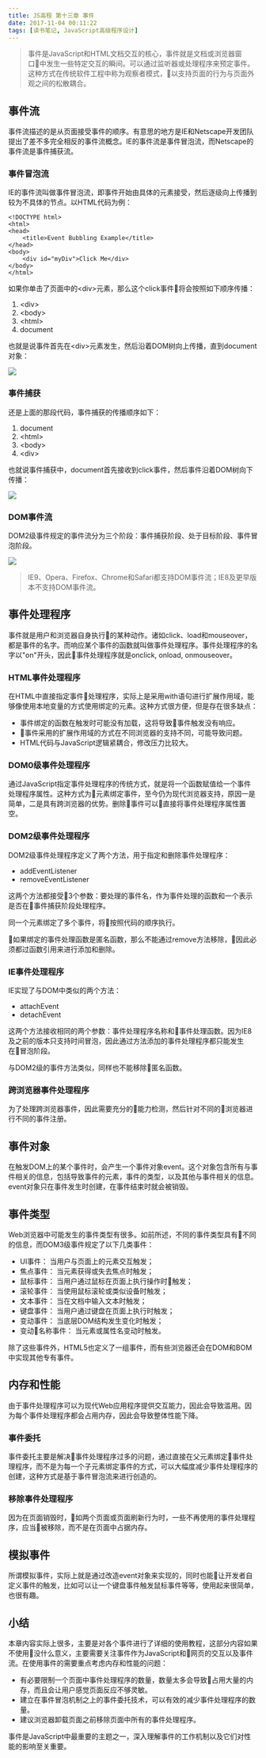 ```yaml
---
title: JS高程 第十三章 事件
date: 2017-11-04 00:11:22
tags: [读书笔记, JavaScript高级程序设计]
---
```


> 事件是JavaScript和HTML文档交互的核心，事件就是文档或浏览器窗口中发生一些特定交互的瞬间。可以通过监听器或处理程序来预定事件。这种方式在传统软件工程中称为观察者模式，以支持页面的行为与页面外观之间的松散耦合。
<!--more-->

## 事件流

事件流描述的是从页面接受事件的顺序。有意思的地方是IE和Netscape开发团队提出了差不多完全相反的事件流概念。IE的事件流是事件冒泡流，而Netscape的事件流是事件捕获流。

### 事件冒泡流

IE的事件流叫做事件冒泡流，即事件开始由具体的元素接受，然后逐级向上传播到较为不具体的节点。以HTML代码为例：

```
<!DOCTYPE html>
<html>
<head>
    <title>Event Bubbling Example</title>
</head>
<body>
    <div id="myDiv">Click Me</div>
</body>
</html>
```

如果你单击了页面中的&lt;div&gt;元素，那么这个click事件将会按照如下顺序传播：

1. &lt;div&gt;
2. &lt;body&gt;
3. &lt;html&gt;
4. document

也就是说事件首先在&lt;div&gt;元素发生，然后沿着DOM树向上传播，直到document对象：

![](https://codefinger.cn/wp-content/uploads/2017/11/Screen-Shot-2017-11-04-at-00.23.35.png)

### 事件捕获

还是上面的那段代码，事件捕获的传播顺序如下：

1. document
2. &lt;html&gt;
3. &lt;body&gt;
4. &lt;div&gt;

也就说事件捕获中，document首先接收到click事件，然后事件沿着DOM树向下传播：

![](https://codefinger.cn/wp-content/uploads/2017/11/Screen-Shot-2017-11-04-at-00.26.17.png)

### DOM事件流

DOM2级事件规定的事件流分为三个阶段：事件捕获阶段、处于目标阶段、事件冒泡阶段。

![](https://codefinger.cn/wp-content/uploads/2017/11/Screen-Shot-2017-11-04-at-00.28.19.png)

> IE9、Opera、Firefox、Chrome和Safari都支持DOM事件流；IE8及更早版本不支持DOM事件流。

## 事件处理程序

事件就是用户和浏览器自身执行的某种动作。诸如click、load和mouseover，都是事件的名字。而响应某个事件的函数就叫做事件处理程序。事件处理程序的名字以"on"开头，因此事件处理程序就是onclick, onload, onmouseover。

### HTML事件处理程序

在HTML中直接指定事件处理程序，实际上是采用with语句进行扩展作用域，能够像使用本地变量的方式使用绑定的元素。这种方式很方便，但是存在很多缺点：

- 事件绑定的函数在触发时可能没有加载，这将导致事件触发没有响应。
- 事件采用的扩展作用域的方式在不同浏览器的支持不同，可能导致问题。
- HTML代码与JavaScript逻辑紧耦合，修改压力比较大。

### DOM0级事件处理程序

通过JavaScript指定事件处理程序的传统方式，就是将一个函数赋值给一个事件处理程序属性。这种方式为元素绑定事件，至今仍为现代浏览器支持，原因一是简单，二是具有跨浏览器的优势。删除事件可以直接将事件处理程序属性置空。

### DOM2级事件处理程序

DOM2级事件处理程序定义了两个方法，用于指定和删除事件处理程序：

- addEventListener
- removeEventListener

这两个方法都接受3个参数：要处理的事件名，作为事件处理的函数和一个表示是否在事件捕获阶段处理程序。

同一个元素绑定了多个事件，将按照代码的顺序执行。

如果绑定的事件处理函数是匿名函数，那么不能通过remove方法移除，因此必须都过函数引用来进行添加和删除。

### IE事件处理程序

IE实现了与DOM中类似的两个方法：

- attachEvent
- detachEvent

这两个方法接收相同的两个参数：事件处理程序名称和事件处理函数。因为IE8及之前的版本只支持时间冒泡，因此通过方法添加的事件处理程序都只能发生在冒泡阶段。

与DOM2级的事件方法类似，同样也不能移除匿名函数。

### 跨浏览器事件处理程序

为了处理跨浏览器事件，因此需要充分的能力检测，然后针对不同的浏览器进行不同的事件注册。

## 事件对象

在触发DOM上的某个事件时，会产生一个事件对象event。这个对象包含所有与事件相关的信息，包括导致事件的元素，事件的类型，以及其他与事件相关的信息。event对象只在事件发生时创建，在事件结束时就会被销毁。

## 事件类型

Web浏览器中可能发生的事件类型有很多。如前所述，不同的事件类型具有不同的信息，而DOM3级事件规定了以下几类事件：

- UI事件： 当用户与页面上的元素交互触发；
- 焦点事件： 当元素获得或失去焦点时触发；
- 鼠标事件： 当用户通过鼠标在页面上执行操作时触发；
- 滚轮事件： 当使用鼠标滚轮或类似设备时触发；
- 文本事件： 当在文档中输入文本时触发；
- 键盘事件： 当用户通过键盘在页面上执行时触发；
- 变动事件： 当底层DOM结构发生变化时触发；
- 变动名称事件： 当元素或属性名变动时触发。

除了这些事件外，HTML5也定义了一组事件，而有些浏览器还会在DOM和BOM中实现其他专有事件。

## 内存和性能

由于事件处理程序可以为现代Web应用程序提供交互能力，因此会导致滥用。因为每个事件处理程序都会占用内存，因此会导致整体性能下降。

### 事件委托

事件委托主要是解决事件处理程序过多的问题，通过直接在父元素绑定事件处理程序，而不是为每一个子元素绑定事件的方式，可以大幅度减少事件处理程序的创建，这种方式是基于事件冒泡流来进行创造的。

### 移除事件处理程序

因为在页面销毁时，如两个页面或页面刷新行为时，一些不再使用的事件处理程序，应当被移除，而不是在页面中占据内存。

## 模拟事件

所谓模拟事件，实际上就是通过改造event对象来实现的，同时也能让开发者自定义事件的触发，比如可以让一个键盘事件触发鼠标事件等等，使用起来很简单，也很有趣。

## 小结

本章内容实际上很多，主要是对各个事件进行了详细的使用教程，这部分内容如果不使用没什么意义，主要需要关注事件作为JavaScript和网页的交互以及事件流。在使用事件的需要重点考虑内存和性能的问题：

- 有必要限制一个页面中事件处理程序的数量，数量太多会导致占用大量的内存，而且会让用户感觉页面反应不够灵敏。
- 建立在事件冒泡机制之上的事件委托技术，可以有效的减少事件处理程序的数量。
- 建议浏览器卸载页面之前移除页面中所有的事件处理程序。

事件是JavaScript中最重要的主题之一，深入理解事件的工作机制以及它们对性能的影响至关重要。